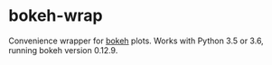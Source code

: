 # bokeh-wrap
Convenience wrapper for [bokeh](https://bokeh.pydata.org/en/latest/) plots.  Works with Python 3.5 or 3.6,
running bokeh version 0.12.9.


